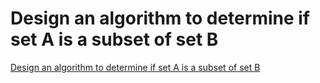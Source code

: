 # Design an algorithm to determine if set A is a subset of set B
[Design an algorithm to determine if set A is a subset of set B](https://aiwithcloud.com/2022/09/15/design_an_algorithm_to_determine_if_set_a_is_a_subset_of_set_b/)